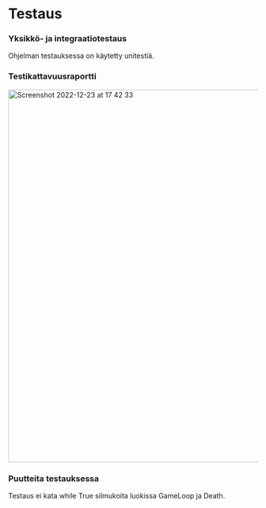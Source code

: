 # Testaus
### Yksikkö- ja integraatiotestaus
Ohjelman testauksessa on käytetty unitestiä.
### Testikattavuusraportti
<img width="751" alt="Screenshot 2022-12-23 at 17 42 33" src="https://user-images.githubusercontent.com/101987621/209362732-b31d2eb5-21a5-4303-b410-43931021d761.png">

### Puutteita testauksessa
Testaus ei kata while True silmukoita luokissa GameLoop ja Death.
